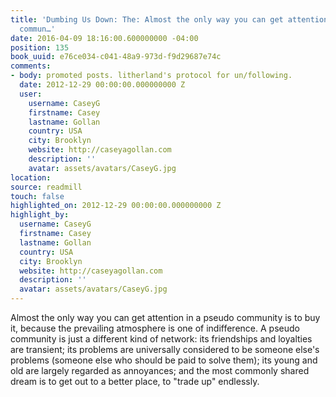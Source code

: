 ```yaml
---
title: 'Dumbing Us Down: The: Almost the only way you can get attention in a pseudo
  commun…'
date: 2016-04-09 18:16:00.600000000 -04:00
position: 135
book_uuid: e76ce034-c041-48a9-973d-f9d29687e74c
comments:
- body: promoted posts. litherland's protocol for un/following.
  date: 2012-12-29 00:00:00.000000000 Z
  user:
    username: CaseyG
    firstname: Casey
    lastname: Gollan
    country: USA
    city: Brooklyn
    website: http://caseyagollan.com
    description: ''
    avatar: assets/avatars/CaseyG.jpg
location: 
source: readmill
touch: false
highlighted_on: 2012-12-29 00:00:00.000000000 Z
highlight_by:
  username: CaseyG
  firstname: Casey
  lastname: Gollan
  country: USA
  city: Brooklyn
  website: http://caseyagollan.com
  description: ''
  avatar: assets/avatars/CaseyG.jpg
---
```


Almost the only way you can get attention in a pseudo community is to buy it, because the prevailing atmosphere is one of indifference. A pseudo community is just a different kind of network: its friendships and loyalties are transient; its problems are universally considered to be someone else's problems (someone else who should be paid to solve them); its young and old are largely regarded as annoyances; and the
most commonly shared dream is to get out to a better place, to "trade up" endlessly.